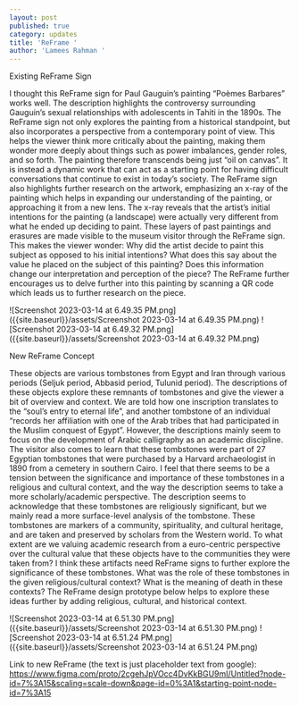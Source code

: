 ```yaml
---
layout: post
published: true
category: updates
title: 'ReFrame '
author: 'Lamees Rahman '
---
```

Existing ReFrame Sign 

I thought this ReFrame sign for Paul Gauguin’s painting “Poèmes Barbares” works well. The description highlights the controversy surrounding Gauguin’s sexual relationships with adolescents in Tahiti in the 1890s. The ReFrame sign not only explores the painting from a historical standpoint, but also incorporates a perspective from a contemporary point of view. This helps the viewer think more critically about the painting, making them wonder more deeply about things such as power imbalances, gender roles, and so forth. The painting therefore transcends being just “oil on canvas”. It is instead a dynamic work that can act as a starting point for having difficult conversations that continue to exist in today’s society. The ReFrame sign also highlights further research on the artwork, emphasizing an x-ray of the painting which helps in expanding our understanding of the painting, or approaching it from a new lens. The x-ray reveals that the artist’s initial intentions for the painting (a landscape) were actually very different from what he ended up deciding to paint. These layers of past paintings and erasures are made visible to the museum visitor through the ReFrame sign. This makes the viewer wonder: Why did the artist decide to paint this subject as opposed to his initial intentions? What does this say about the value he placed on the subject of this painting? Does this information change our interpretation and perception of the piece?  The ReFrame further encourages us to delve further into this painting by scanning a QR code which leads us to further research on the piece. 

![Screenshot 2023-03-14 at 6.49.35 PM.png]({{site.baseurl}}/assets/Screenshot 2023-03-14 at 6.49.35 PM.png)
![Screenshot 2023-03-14 at 6.49.32 PM.png]({{site.baseurl}}/assets/Screenshot 2023-03-14 at 6.49.32 PM.png)

New ReFrame Concept 

These objects are various tombstones from Egypt and Iran through various periods (Seljuk period, Abbasid period, Tulunid period). The descriptions of these objects explore these remnants of tombstones and give the viewer a bit of overview and context. We are told how one inscription translates to the “soul’s entry to eternal life”, and another tombstone of an individual “records her affiliation with one of the Arab tribes that had participated in the Muslim conquest of Egypt”. However, the descriptions mainly seem to focus on the development of Arabic calligraphy as an academic discipline. The visitor also comes to learn that these tombstones were part of  27 Egyptian tombstones that were purchased by a Harvard archaeologist in 1890 from a cemetery in southern Cairo. I feel that there seems to be a tension between the significance and importance of these tombstones in a religious and cultural context, and the way the description seems to take a more scholarly/academic perspective. The description seems to acknowledge that these tombstones are religiously significant, but we mainly read a more surface-level analysis of the tombstone. These tombstones are markers of a community, spirituality, and cultural heritage, and are taken and preserved by scholars from the Western world. To what extent are we valuing academic research from a euro-centric perspective over the cultural value that these objects have to the communities they were taken from? I think these artifacts need ReFrame signs to further explore the significance of these tombstones. What was the role of these tombstones in the given religious/cultural context? What is the meaning of death in these contexts? The ReFrame design prototype below helps to explore these ideas further by adding religious, cultural, and historical context.

![Screenshot 2023-03-14 at 6.51.30 PM.png]({{site.baseurl}}/assets/Screenshot 2023-03-14 at 6.51.30 PM.png)
![Screenshot 2023-03-14 at 6.51.24 PM.png]({{site.baseurl}}/assets/Screenshot 2023-03-14 at 6.51.24 PM.png)

Link to new ReFrame (the text is just placeholder text from google): 
https://www.figma.com/proto/2cgehJpVOcc4DvKkBGU9mI/Untitled?node-id=7%3A15&scaling=scale-down&page-id=0%3A1&starting-point-node-id=7%3A15